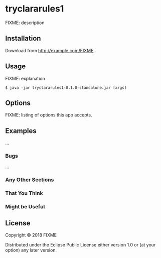 # tryclararules1

FIXME: description

## Installation

Download from http://example.com/FIXME.

## Usage

FIXME: explanation

    $ java -jar tryclararules1-0.1.0-standalone.jar [args]

## Options

FIXME: listing of options this app accepts.

## Examples

...

### Bugs

...

### Any Other Sections
### That You Think
### Might be Useful

## License

Copyright © 2018 FIXME

Distributed under the Eclipse Public License either version 1.0 or (at
your option) any later version.
